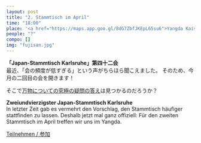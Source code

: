 ```yaml
---
layout: post
title: "2. Stammtisch im April"
time: "18:00"
place: '<a href="https://maps.app.goo.gl/8dG7ZbfJKEpL65su6">Yangda Kaiserstraße</a>'
people: "?"
compo: []
img: "fujisan.jpg"
---
```



**「Japan-Stammtisch Karlsruhe」第四十二会**  
最近、「会の頻度が低すぎる」という声がちらほら聞こえました。
そのため、今月の二回目の会を開きます！

そこで[万物についての究極の疑問の答え](https://ja.wikipedia.org/wiki/%E7%94%9F%E5%91%BD%E3%80%81%E5%AE%87%E5%AE%99%E3%80%81%E3%81%9D%E3%81%97%E3%81%A6%E4%B8%87%E7%89%A9%E3%81%AB%E3%81%A4%E3%81%84%E3%81%A6%E3%81%AE%E7%A9%B6%E6%A5%B5%E3%81%AE%E7%96%91%E5%95%8F%E3%81%AE%E7%AD%94%E3%81%88)は見つかるのだろうか？

**Zweiundvierzigster Japan-Stammtisch Karlsruhe**  
In letzter Zeit gab es vermehrt den Vorschlag, den Stammtisch häufiger stattfinden zu lassen.
Deshalb jetzt mal ganz offiziell: Für den zweiten Stammtisch im April treffen wir uns im Yangda.

[Teilnehmen / 参加](https://nuudel.digitalcourage.de/6WWgqfzjPmyj8fyy)
